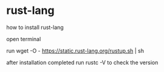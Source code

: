 # rust-lang
how to install rust-lang


open terminal

run wget -O - https://static.rust-lang.org/rustup.sh | sh

after installation completed run rustc -V to check the version

